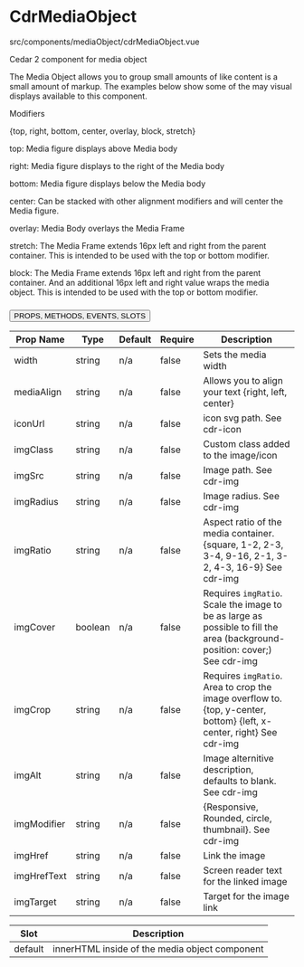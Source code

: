 # <span class="display-name">CdrMediaObject</span>


<span class="file">src/components/mediaObject/cdrMediaObject.vue<span>


Cedar 2 component for media object

The Media Object allows you to group small amounts of like content is a small amount of markup. The examples below show some of the may visual displays available to this component.

<span class="modifiers">Modifiers</span>

{top, right, bottom, center, overlay, block, stretch}

top: Media figure displays above Media body

right: Media figure displays to the right of the Media body

bottom: Media figure displays below the Media body

center: Can be stacked with other alignment modifiers and will center the Media figure.

overlay: Media Body overlays the Media Frame

stretch: The Media Frame extends 16px left and right from the parent container. This is intended to be used with the top or bottom modifier.

block: The Media Frame extends 16px left and right from the parent container. And an additional 16px left and right value wraps the media object. This is intended to be used with the top or bottom modifier.

### <button class='title'>PROPS, METHODS, EVENTS, SLOTS</button>

Prop Name | Type | Default | Require | Description
--- | --- | --- | --- | ---
width | string | n/a | false | Sets the media width
mediaAlign | string | n/a | false | Allows you to align your text {right, left, center}
iconUrl | string | n/a | false | icon svg path. See cdr-icon
imgClass | string | n/a | false | Custom class added to the image/icon
imgSrc | string | n/a | false | Image path. See cdr-img
imgRadius | string | n/a | false | Image radius. See cdr-img
imgRatio | string | n/a | false | Aspect ratio of the media container. {square, 1-2, 2-3, 3-4, 9-16, 2-1, 3-2, 4-3, 16-9} See cdr-img
imgCover | boolean | n/a | false | Requires `imgRatio`. Scale the image to be as large as possible to fill the area (background-position: cover;) See cdr-img
imgCrop | string | n/a | false | Requires `imgRatio`. Area to crop the image overflow to. {top, y-center, bottom} {left, x-center, right} See cdr-img
imgAlt | string | n/a | false | Image alternitive description, defaults to blank. See cdr-img
imgModifier | string | n/a | false | {Responsive, Rounded, circle, thumbnail}. See cdr-img
imgHref | string | n/a | false | Link the image
imgHrefText | string | n/a | false | Screen reader text for the linked image
imgTarget | string | n/a | false | Target for the image link

Slot | Description
--- | ---
default | innerHTML inside of the media object component
